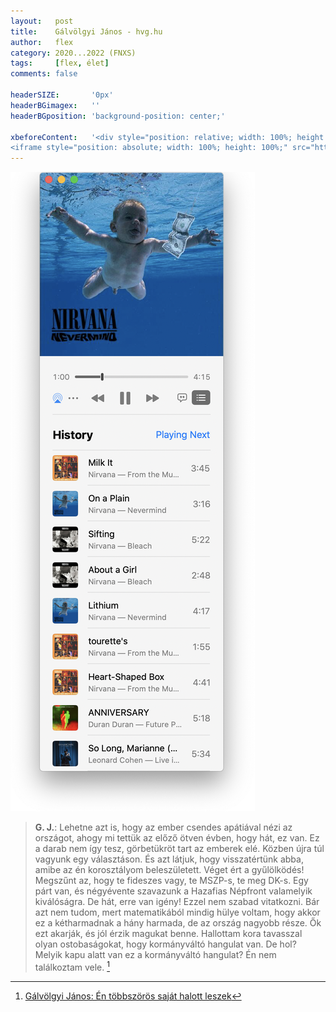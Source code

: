```yaml
---
layout:   post
title:    Gálvölgyi János - hvg.hu
author:   flex
category: 2020...2022 (FNXS)
tags:     [flex, élet]
comments: false

headerSIZE:       '0px'
headerBGimagex:   ''
headerBGposition: 'background-position: center;'

xbeforeContent:	  '<div style="position: relative; width: 100%; height: 0; padding-bottom: 56.25%;">
<iframe style="position: absolute; width: 100%; height: 100%;" src="https://www.youtube.com/embed/ec6_rZ6llI4" title="YouTube video player" frameborder="0" allow="accelerometer; autoplay; clipboard-write; encrypted-media; gyroscope; picture-in-picture" allowfullscreen></iframe></div>'
---
```


<div class="rightbox rightboxalignment"><img class="" style="" src="images/Music.app_Nirvana.png"></div>

> **G. J.**: Lehetne azt is, hogy az ember csendes apátiával nézi az országot, ahogy mi tettük az előző ötven évben, hogy hát, ez van. Ez a darab nem így tesz, görbetükröt tart az emberek elé. Közben újra túl vagyunk egy választáson. És azt látjuk, hogy visszatértünk abba, amibe az én korosztályom beleszületett. Véget ért a gyűlölködés! Megszűnt az, hogy te fideszes vagy, te MSZP-s, te meg DK-s. Egy párt van, és négyévente szavazunk a Hazafias Népfront valamelyik kiválóságra. De hát, erre van igény! Ezzel nem szabad vitatkozni. Bár azt nem tudom, mert matematikából mindig hülye voltam, hogy akkor ez a kétharmadnak a hány harmada, de az ország nagyobb része. Ők ezt akarják, és jól érzik magukat benne. Hallottam kora tavasszal olyan ostobaságokat, hogy kormányváltó hangulat van. De hol? Melyik kapu alatt van ez a kormányváltó hangulat? Én nem találkoztam vele. [^1]

[^1]: [Gálvölgyi János: Én többszörös saját halott leszek](https://hvg.hu/kultura/20220530_Galvolgyi_Janos_En_tobbszoros_sajat_halott_leszek)